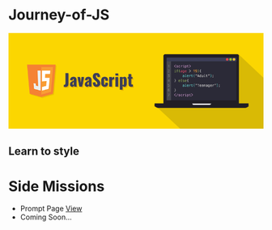 # Journey-of-JS
<img src="https://github.com/suubh/Journey-of-JS/blob/master/Projects/javascript-illustration.png">
<h2>Learn to style</h2>
<h1>Side Missions</h1>
<ul>
  <li>Prompt Page <a href="https://suubh.github.io/Journey-of-JS/Projects/index.html"> View </a></li>
  <li>Coming Soon...</l1>
</ul>
